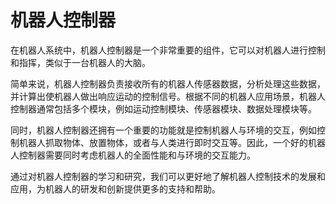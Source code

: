 # 机器人控制器
在机器人系统中，机器人控制器是一个非常重要的组件，它可以对机器人进行控制和指挥，类似于一台机器人的大脑。

简单来说，机器人控制器负责接收所有的机器人传感器数据，分析处理这些数据，并计算出使机器人做出响应运动的控制信号。根据不同的机器人应用场景，机器人控制器通常包括多个模块，例如运动控制模块、传感器模块、数据处理模块等。

同时，机器人控制器还拥有一个重要的功能就是控制机器人与环境的交互，例如控制机器人抓取物体、放置物体，或者与人类进行即时交互等。因此，一个好的机器人控制器需要同时考虑机器人的全面性能和与环境的交互能力。

通过对机器人控制器的学习和研究，我们可以更好地了解机器人控制技术的发展和应用，为机器人的研发和创新提供更多的支持和帮助。